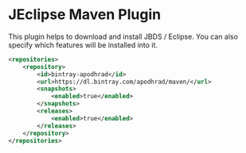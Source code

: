 # JEclipse Maven Plugin

This plugin helps to download and install JBDS / Eclipse. You can also specify which features will be installed into it.

```xml
<repositories>
	<repository>
		<id>bintray-apodhrad</id>
		<url>https://dl.bintray.com/apodhrad/maven/</url>
		<snapshots>
			<enabled>true</enabled>
		</snapshots>
		<releases>
			<enabled>true</enabled>
		</releases>
	</repository>
</repositories>
````
